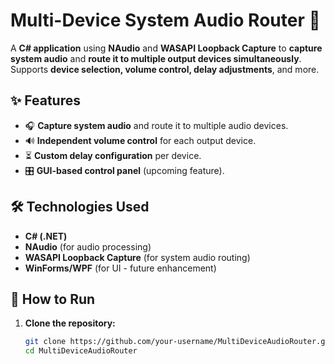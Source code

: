 # Multi-Device System Audio Router 🎵

A **C# application** using **NAudio** and **WASAPI Loopback Capture** to **capture system audio** and **route it to multiple output devices simultaneously**. Supports **device selection, volume control, delay adjustments**, and more.

## ✨ Features
- 🎧 **Capture system audio** and route it to multiple audio devices.
- 🔊 **Independent volume control** for each output device.
- ⏳ **Custom delay configuration** per device.
- 🎛️ **GUI-based control panel** (upcoming feature).

## 🛠️ Technologies Used
- **C# (.NET)**
- **NAudio** (for audio processing)
- **WASAPI Loopback Capture** (for system audio routing)
- **WinForms/WPF** (for UI - future enhancement)

## 🚀 How to Run
1. **Clone the repository:**
   ```sh
   git clone https://github.com/your-username/MultiDeviceAudioRouter.git
   cd MultiDeviceAudioRouter
